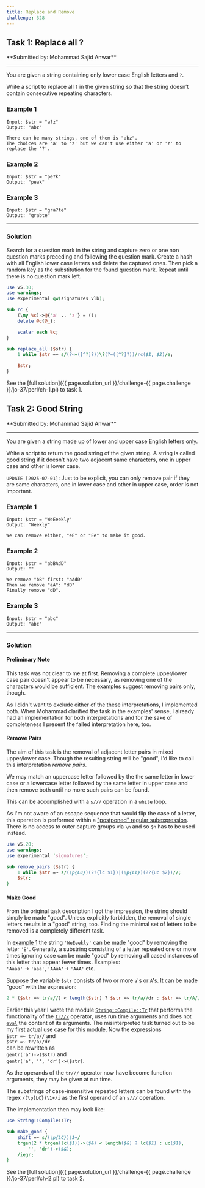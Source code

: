 ```yaml
---
title: Replace and Remove
challenge: 328
---
```

<h2 id="task-1">
Task 1: Replace all ?
</h2>
**Submitted by: Mohammad Sajid Anwar**

---
You are given a string containing only lower case English letters and `?`.

Write a script to replace all `?` in the given string so that the string doesn’t contain consecutive repeating characters.

### Example 1
```
Input: $str = "a?z"
Output: "abz"

There can be many strings, one of them is "abz".
The choices are 'a' to 'z' but we can't use either 'a' or 'z' to replace the '?'.
```
### Example 2
```
Input: $str = "pe?k"
Output: "peak"
```
### Example 3
```
Input: $str = "gra?te"
Output: "grabte"
```
---
### Solution
Search for a question mark in the string and capture zero or one non question marks preceding and following the question mark.
Create a hash with all English lower case letters and delete the captured ones.
Then pick a random key as the substitution for the found question mark.
Repeat until there is no question mark left.
```perl
use v5.30;
use warnings;
use experimental qw(signatures vlb);

sub rc {
    (\my %c)->@{'a' .. 'z'} = ();
    delete @c{@_};

    scalar each %c;
}

sub replace_all ($str) {
    1 while $str =~ s/(?<=([^?]?))\?(?=([^?]?))/rc($1, $2)/e;

    $str;
}
```
See the [full solution]({{ page.solution_url }}/challenge-{{ page.challenge }}/jo-37/perl/ch-1.pl) to task 1.

<!--
See [discussion](https://github.com/jo-37/the-bears-den/issues/XXX
-->

<h2 id="task-2">
Task 2: Good String
</h2>
**Submitted by: Mohammad Sajid Anwar**

---
You are given a string made up of lower and upper case English letters only.

Write a script to return the good string of the given string. A string is called good string if it doesn’t have two adjacent same characters, one in upper case and other is lower case.

`UPDATE [2025-07-01]`: Just to be explicit, you can only remove pair if they are same characters, one in lower case and other in upper case, order is not important.

### Example 1
```
Input: $str = "WeEeekly"
Output: "Weekly"

We can remove either, "eE" or "Ee" to make it good.
```
### Example 2
```
Input: $str = "abBAdD"
Output: ""

We remove "bB" first: "aAdD"
Then we remove "aA": "dD"
Finally remove "dD".
```
### Example 3
```
Input: $str = "abc"
Output: "abc"
```
---
### Solution
#### Preliminary Note
This task was not clear to me at first.
Removing a complete upper/lower case pair doesn't appear to be necessary, as removing one of the characters would be sufficient.
The examples suggest removing pairs only, though.

As I didn't want to exclude either of the these interpretations, I implemented both.
When Mohammad clarified the task in the examples' sense, I already had an implementation for both interpretations and for the sake of completeness I present the failed interpretation here, too.
#### Remove Pairs
The aim of this task is the removal of adjacent letter pairs in mixed upper/lower case.
Though the resulting string will be "good", I'd like to call this interpretation _remove pairs_.

We may match an uppercase letter followed by the the same letter in lower case or a lowercase letter followed by the same letter in upper case and then remove both until no more such pairs can be found.

This can be accomplished with a `s///` operation in a `while` loop.

As I'm not aware of an escape sequence that would flip the case of a letter,
this operation is performed within a
["postponed" regular subexpression](https://perldoc.perl.org/perlre#(??%7B-code-%7D)).
There is no access to outer capture groups via `\n` and so `$n` has to be used instead.

```perl
use v5.20;
use warnings;
use experimental 'signatures';

sub remove_pairs ($str) {
    1 while $str =~ s/(\p{Lu})(??{lc $1})|(\p{Ll})(??{uc $2})//;
    $str;
}
```
#### Make Good
From the original task description I got the impression, the string should simply be made "good".
Unless explicitly forbidden, the removal of single letters results in a "good" string, too.
Finding the minimal set of letters to be removed is a completely different task.

In [example 1](#example-1-1) the string `'WeEeekly'` can be made "good" by removing the letter `'E'`.
Generally, a substring consisting of a letter repeated one or more times ignoring case can be made "good" by removing all cased instances of this letter that appear fewer times.
Examples:  
`'Aaaa'` -> `'aaa'`, `'AAaA'`-> `'AAA'` etc.

Suppose the variable `$str` consists of two or more `a`'s or `A`'s.
It can be made "good" with the expression:
```perl
2 * ($str =~ tr/a//) < length($str) ? $str =~ tr/a//dr : $str =~ tr/A//dr;
```
Earlier this year I wrote the module
[`String::Compile::Tr`](https://metacpan.org/pod/String::Compile::Tr)
that performs the functionality of the
[`tr///`](https://perldoc.perl.org/perlop#Transliteration-Quote-Like-Operators)
operator, uses run time arguments and does not
[`eval`](https://perldoc.perl.org/functions/eval#eval-EXPR) the content of its arguments.
The misinterpreted task turned out to be my first actual use case for this module.
Now the expressions  
`$str =~ tr/a//` and  
`$str =~ tr/a//dr`  
can be rewritten as  
`gentr('a')->($str)` and  
`gentr('a', '', 'dr')->($str)`.

As the operands of the `tr///` operator now have become function arguments, they may be given at run time.

The substrings of case-insensitive repeated letters can be found with the regex `/(\p{LC})\1+/i`
as the first operand of an `s///` operation.

The implementation then may look like:

```perl
use String::Compile::Tr;

sub make_good {
    shift =~ s/(\p{LC})\1+/
    trgen(2 * trgen(lc($1))->($&) < length($&) ? lc($1) : uc($1),
        '', 'dr')->($&);
    /iegr;
}
```
See the [full solution]({{ page.solution_url }}/challenge-{{ page.challenge }}/jo-37/perl/ch-2.pl) to task 2.

<!--
See [discussion](https://github.com/jo-37/the-bears-den/issues/XXX
-->
